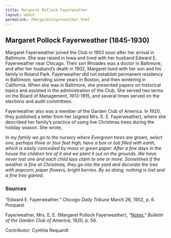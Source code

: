 ```yaml
---
title: Margaret Pollock Fayerweather
layout: about
permalink: /MargaretFayerweather.html
---
```


## Margaret Pollock Fayerweather (1845-1930)

Margaret Fayerweather joined the Club in 1903 soon after her arrival in Baltimore.  She was raised in Iowa and lived with her husband Edward E. Fayerweather near Chicago. Their son Rhoades was a doctor in Baltimore, and after her husband’s death in 1902, Margaret lived with her son and his family in Roland Park. Fayerweather did not establish permanent residency in Baltimore, spending some years in Boston, and then wintering in California. When she was in Baltimore, she presented papers on historical topics and assisted in the administration of the Club. She served two terms on the Board of Management, 1913-1915, and several times served on the elections and audit committees.

Fayerweather also was a member of the Garden Club of America. In 1920, they published a letter from her (signed Mrs. E. E. Fayerweather), where she described her family’s practice of using live Christmas trees during the holiday season. She wrote,

*In my family we go to the nursery where Evergreen trees are grown, select one, perhaps three or four feet high, have a box or tub filled with earth, which is easily concealed by moss or green paper. After a few days in the house the children tire of it and we plant it out on the grounds. We have never lost one and each child lays claim to one or more. Sometimes if the weather is fine at Christmas, they go into the yard and decorate the tree with popcorn, paper flowers, bright berries. By so doing, nothing is lost and a fine tree gained.*

### Sources
“Edward E. Fayerweather.” *Chicago Daily Tribune* March 26, 1902, p. 6. Proquest

Fayerweather, Mrs. E. E. (Margaret Pollock Fayerweather), “[Notes](https://archive.org/stream/bulletinofgarden1918gard/bulletinofgarden1918gard_djvu.txt),” *Bulletin of the Garden Club of America*, 1920, p. 56. 

Contributor: Cynthia Requardt